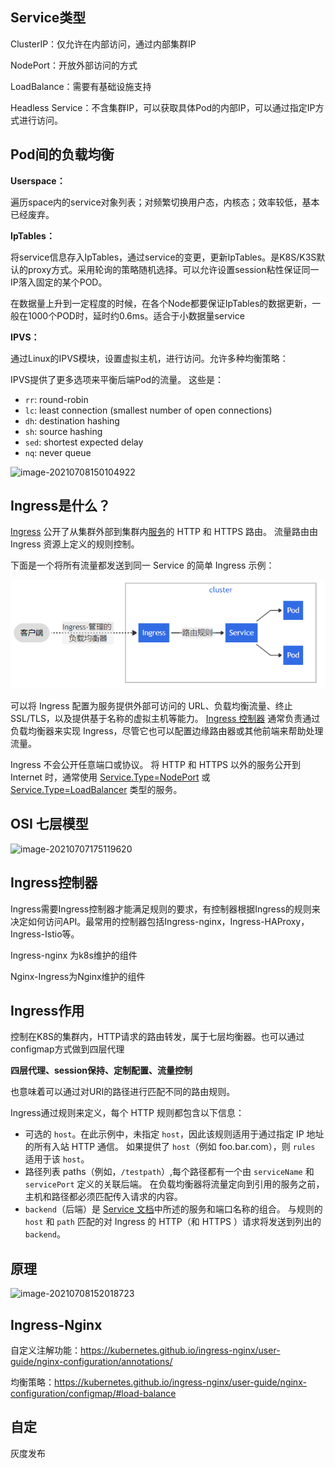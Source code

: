 ## Service类型

ClusterIP：仅允许在内部访问，通过内部集群IP

NodePort：开放外部访问的方式

LoadBalance：需要有基础设施支持

Headless Service：不含集群IP，可以获取具体Pod的内部IP，可以通过指定IP方式进行访问。

## Pod间的负载均衡

**Userspace：**

遍历space内的service对象列表；对频繁切换用户态，内核态；效率较低，基本已经废弃。

**IpTables：**

将service信息存入IpTables，通过service的变更，更新IpTables。是K8S/K3S默认的proxy方式。采用轮询的策略随机选择。可以允许设置session粘性保证同一IP落入固定的某个POD。

在数据量上升到一定程度的时候，在各个Node都要保证IpTables的数据更新，一般在1000个POD时，延时约0.6ms。适合于小数据量service

**IPVS：**

通过Linux的IPVS模块，设置虚拟主机，进行访问。允许多种均衡策略：

IPVS提供了更多选项来平衡后端Pod的流量。 这些是：

- `rr`: round-robin
- `lc`: least connection (smallest number of open connections)
- `dh`: destination hashing
- `sh`: source hashing
- `sed`: shortest expected delay
- `nq`: never queue

![image-20210708150104922](C:\Users\lwx639077\AppData\Roaming\Typora\typora-user-images\image-20210708150104922.png)



## Ingress是什么？

[Ingress](https://kubernetes.io/docs/reference/generated/kubernetes-api/v1.21/#ingress-v1beta1-networking-k8s-io) 公开了从集群外部到集群内[服务](https://kubernetes.io/zh/docs/concepts/services-networking/service/)的 HTTP 和 HTTPS 路由。 流量路由由 Ingress 资源上定义的规则控制。

下面是一个将所有流量都发送到同一 Service 的简单 Ingress 示例：

![](.\images\Ingress_structure.png)

可以将 Ingress 配置为服务提供外部可访问的 URL、负载均衡流量、终止 SSL/TLS，以及提供基于名称的虚拟主机等能力。 [Ingress 控制器](https://kubernetes.io/zh/docs/concepts/services-networking/ingress-controllers) 通常负责通过负载均衡器来实现 Ingress，尽管它也可以配置边缘路由器或其他前端来帮助处理流量。

Ingress 不会公开任意端口或协议。 将 HTTP 和 HTTPS 以外的服务公开到 Internet 时，通常使用 [Service.Type=NodePort](https://kubernetes.io/zh/docs/concepts/services-networking/service/#nodeport) 或 [Service.Type=LoadBalancer](https://kubernetes.io/zh/docs/concepts/services-networking/service/#loadbalancer) 类型的服务。

## OSI 七层模型

![image-20210707175119620](C:\Users\lwx639077\AppData\Roaming\Typora\typora-user-images\image-20210707175119620.png)

## Ingress控制器

Ingress需要Ingress控制器才能满足规则的要求，有控制器根据Ingress的规则来决定如何访问API。最常用的控制器包括Ingress-nginx，Ingress-HAProxy，Ingress-Istio等。

Ingress-nginx 为k8s维护的组件

Nginx-Ingress为Nginx维护的组件

## Ingress作用

控制在K8S的集群内，HTTP请求的路由转发，属于七层均衡器。也可以通过configmap方式做到四层代理

 **四层代理、session保持、定制配置、流量控制**

也意味着可以通过对URI的路径进行匹配不同的路由规则。

Ingress通过规则来定义，每个 HTTP 规则都包含以下信息：

- 可选的 `host`。在此示例中，未指定 `host`，因此该规则适用于通过指定 IP 地址的所有入站 HTTP 通信。 如果提供了 `host`（例如 foo.bar.com），则 `rules` 适用于该 `host`。
- 路径列表 paths（例如，`/testpath`）,每个路径都有一个由 `serviceName` 和 `servicePort` 定义的关联后端。 在负载均衡器将流量定向到引用的服务之前，主机和路径都必须匹配传入请求的内容。
- `backend`（后端）是 [Service 文档](https://kubernetes.io/zh/docs/concepts/services-networking/service/)中所述的服务和端口名称的组合。 与规则的 `host` 和 `path` 匹配的对 Ingress 的 HTTP（和 HTTPS ）请求将发送到列出的 `backend`。

## 原理

![image-20210708152018723](C:\Users\lwx639077\AppData\Roaming\Typora\typora-user-images\image-20210708152018723.png)

## Ingress-Nginx

自定义注解功能：https://kubernetes.github.io/ingress-nginx/user-guide/nginx-configuration/annotations/

均衡策略：https://kubernetes.github.io/ingress-nginx/user-guide/nginx-configuration/configmap/#load-balance

## 自定

灰度发布

